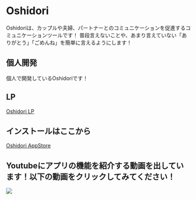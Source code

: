 # Oshidori
Oshidoriは、カップルや夫婦、パートナーとのコミュニケーションを促進するコミュニケーションツールです！
普段言えないことや、あまり言えていない「ありがとう」「ごめんね」を簡単に言えるようにします！

## 個人開発
個人で開発しているOshidoriです！

## LP
[Oshidori LP](https://oshidori-bbdb1.firebaseapp.com/)


## インストールはここから
[Oshidori AppStore](https://apps.apple.com/jp/app/oshidori/id1463179915)

## Youtubeにアプリの機能を紹介する動画を出しています！以下の動画をクリックしてみてください！
[![](https://img.youtube.com/vi/6zM6k0XHZFU/0.jpg)](https://www.youtube.com/watch?v=6zM6k0XHZFU)
